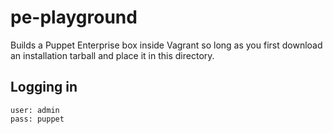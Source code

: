 # pe-playground

Builds a Puppet Enterprise box inside Vagrant so long
as you first download an installation tarball and
place it in this directory.

## Logging in

```
user: admin
pass: puppet
```

